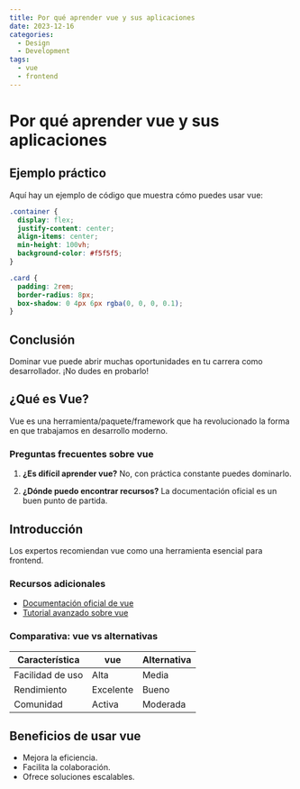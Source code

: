 ```yaml
---
title: Por qué aprender vue y sus aplicaciones
date: 2023-12-16
categories: 
  - Design
  - Development
tags:
  - vue
  - frontend
---
```


# Por qué aprender vue y sus aplicaciones

## Ejemplo práctico

Aquí hay un ejemplo de código que muestra cómo puedes usar vue:

```css
.container {
  display: flex;
  justify-content: center;
  align-items: center;
  min-height: 100vh;
  background-color: #f5f5f5;
}

.card {
  padding: 2rem;
  border-radius: 8px;
  box-shadow: 0 4px 6px rgba(0, 0, 0, 0.1);
}
```

## Conclusión

Dominar vue puede abrir muchas oportunidades en tu carrera como desarrollador. ¡No dudes en probarlo!

## ¿Qué es Vue?

Vue es una herramienta/paquete/framework que ha revolucionado la forma en que trabajamos en desarrollo moderno.

### Preguntas frecuentes sobre vue

1. **¿Es difícil aprender vue?**
   No, con práctica constante puedes dominarlo.

2. **¿Dónde puedo encontrar recursos?**
   La documentación oficial es un buen punto de partida.

## Introducción

Los expertos recomiendan vue como una herramienta esencial para frontend.

### Recursos adicionales

- [Documentación oficial de vue](https://example.com)
- [Tutorial avanzado sobre vue](https://example.com/tutorial)

### Comparativa: vue vs alternativas

| Característica | vue | Alternativa |
|---------------|-------------|------------|
| Facilidad de uso | Alta | Media |
| Rendimiento | Excelente | Bueno |
| Comunidad | Activa | Moderada |

## Beneficios de usar vue

- Mejora la eficiencia.
- Facilita la colaboración.
- Ofrece soluciones escalables.